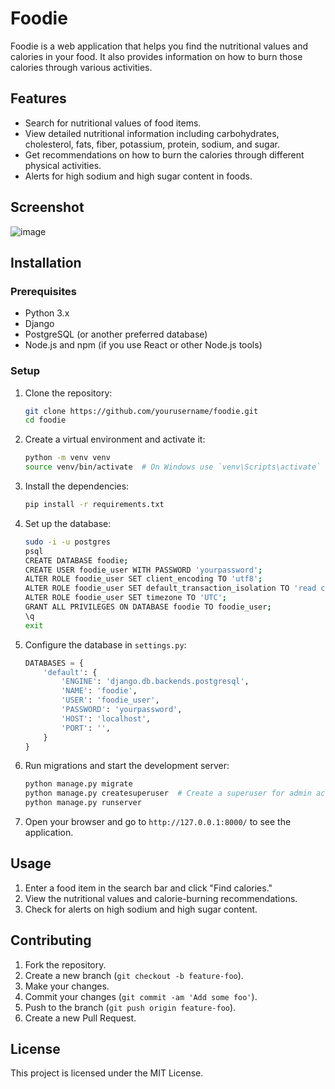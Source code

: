 # Foodie

Foodie is a web application that helps you find the nutritional values and calories in your food. It also provides information on how to burn those calories through various activities.

## Features

- Search for nutritional values of food items.
- View detailed nutritional information including carbohydrates, cholesterol, fats, fiber, potassium, protein, sodium, and sugar.
- Get recommendations on how to burn the calories through different physical activities.
- Alerts for high sodium and high sugar content in foods.

## Screenshot

![image](https://github.com/moeongit/CalorieApp/assets/111477874/b2ac82d0-35cc-4905-8366-2b00ff81e6e1)


## Installation

### Prerequisites

- Python 3.x
- Django
- PostgreSQL (or another preferred database)
- Node.js and npm (if you use React or other Node.js tools)

### Setup

1. Clone the repository:

    ```sh
    git clone https://github.com/yourusername/foodie.git
    cd foodie
    ```

2. Create a virtual environment and activate it:

    ```sh
    python -m venv venv
    source venv/bin/activate  # On Windows use `venv\Scripts\activate`
    ```

3. Install the dependencies:

    ```sh
    pip install -r requirements.txt
    ```

4. Set up the database:

    ```sh
    sudo -i -u postgres
    psql
    CREATE DATABASE foodie;
    CREATE USER foodie_user WITH PASSWORD 'yourpassword';
    ALTER ROLE foodie_user SET client_encoding TO 'utf8';
    ALTER ROLE foodie_user SET default_transaction_isolation TO 'read committed';
    ALTER ROLE foodie_user SET timezone TO 'UTC';
    GRANT ALL PRIVILEGES ON DATABASE foodie TO foodie_user;
    \q
    exit
    ```

5. Configure the database in `settings.py`:

    ```python
    DATABASES = {
        'default': {
            'ENGINE': 'django.db.backends.postgresql',
            'NAME': 'foodie',
            'USER': 'foodie_user',
            'PASSWORD': 'yourpassword',
            'HOST': 'localhost',
            'PORT': '',
        }
    }
    ```

6. Run migrations and start the development server:

    ```sh
    python manage.py migrate
    python manage.py createsuperuser  # Create a superuser for admin access
    python manage.py runserver
    ```

7. Open your browser and go to `http://127.0.0.1:8000/` to see the application.

## Usage

1. Enter a food item in the search bar and click "Find calories."
2. View the nutritional values and calorie-burning recommendations.
3. Check for alerts on high sodium and high sugar content.

## Contributing

1. Fork the repository.
2. Create a new branch (`git checkout -b feature-foo`).
3. Make your changes.
4. Commit your changes (`git commit -am 'Add some foo'`).
5. Push to the branch (`git push origin feature-foo`).
6. Create a new Pull Request.

## License

This project is licensed under the MIT License.

